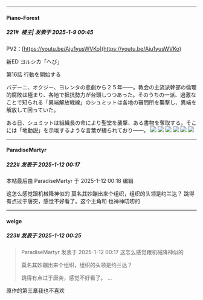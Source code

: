 ﻿
*****

####  Piano-Forest  
##### 221#         楼主| 发表于 2025-1-9 00:45

PV2：[https://youtu.be/Aju1yusWVKo](https://youtu.be/Aju1yusWVKo)

新ED ヨルシカ「へび」

第16話 行動を開始する

バデーニ、オクジー、ヨレンタの悲劇から２５年――。教会の主流派幹部の倫理的腐敗は極まり、各地で抵抗勢力が台頭しつつあった。そのうちの一派、過激なことで知られる「異端解放戦線」のシュミットは各地の審問所を襲撃し、異端を解放して回っていた。

ある日、シュミットは組織長の命により聖堂を襲撃、ある書物を奪取する。そこには「地動説」を示唆するような言葉が綴られており――。
<img src="https://p.sda1.dev/21/73deb89271970c1c8949be8dbf39d8a7/img01.jpg" referrerpolicy="no-referrer">
<img src="https://p.sda1.dev/21/1cde93d69370ba912edd72635f28b234/img02.jpg" referrerpolicy="no-referrer">
<img src="https://p.sda1.dev/21/0b15795e9aea6de99c021bce3edf24bf/img03.jpg" referrerpolicy="no-referrer">
<img src="https://p.sda1.dev/21/85dd90ef4b776712f4ad0c9ee72eaf7d/img04.jpg" referrerpolicy="no-referrer">
<img src="https://p.sda1.dev/21/04fe0e2377d15c4d6e6284ef3e312b6c/img05.jpg" referrerpolicy="no-referrer">
<img src="https://p.sda1.dev/21/b90b77d4cc25a8344ce65851da7b9b7c/img06.jpg" referrerpolicy="no-referrer">


*****

####  ParadiseMartyr  
##### 222#       发表于 2025-1-12 00:17

 本帖最后由 ParadiseMartyr 于 2025-1-12 00:18 编辑 

这怎么感觉跟机械降神似的
莫名其妙蹦出来个组织，组织的头领是约兰达？
跳得有点过于唐突，感觉不好看了。这个主角和
也神神叨叨的


*****

####  weige  
##### 223#       发表于 2025-1-12 00:25

<blockquote>ParadiseMartyr 发表于 2025-1-12 00:17
这怎么感觉跟机械降神似的

莫名其妙蹦出来个组织，组织的头领是约兰达？

跳得有点过于唐突，感觉不好看了。 ...</blockquote>
原作的第三章我也不喜欢

